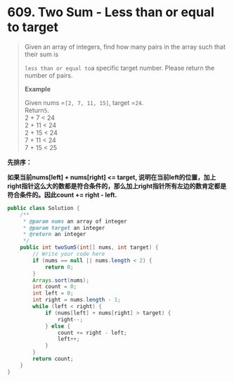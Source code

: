 # 609. Two Sum - Less than or equal to target

> Given an array of integers, find how many pairs in the array such that their sum is
>
> `less than or equal to`a specific target number. Please return the number of pairs.
>
> **Example**
>
> Given nums =`[2, 7, 11, 15]`, target =`24`.  
> Return`5`.  
> 2 + 7 &lt; 24  
> 2 + 11 &lt; 24  
> 2 + 15 &lt; 24  
> 7 + 11 &lt; 24  
> 7 + 15 &lt; 25

**先排序：**

**如果当前nums\[left\] + nums\[right\] &lt;= target, 说明在当前left的位置，加上right指针这么大的数都是符合条件的，那么加上right指针所有左边的数肯定都是符合条件的。因此count += right - left.**

```java
public class Solution {
    /**
     * @param nums an array of integer
     * @param target an integer
     * @return an integer
     */
    public int twoSum5(int[] nums, int target) {
        // Write your code here
        if (nums == null || nums.length < 2) {
            return 0;
        }
        Arrays.sort(nums);
        int count = 0;
        int left = 0;
        int right = nums.length - 1;
        while (left < right) {
            if (nums[left] + nums[right] > target) {
                right--;
            } else {
                count += right - left;
                left++;
            }
        }
        return count;
    }
}
```

  




